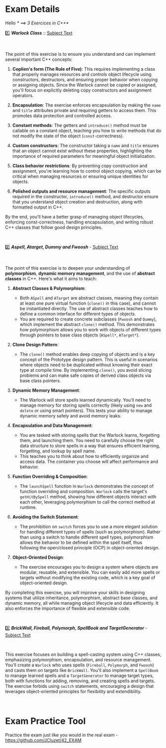 # Exam Details

Hello 
_* ==> 3 Exercices in C++*_

:one: ***Warlock Class*** :: [Subject Text](https://github.com/YounesMoukhlij/Exam-Rank-05_42/tree/main/cpp_module00/subject.txt)

<br>

The point of this exercise is to ensure you understand and can implement several important C++ concepts:

1. **Coplien's form (The Rule of Five)**: This requires implementing a class that properly manages resources and controls object lifecycle using constructors, destructors, and ensuring proper behavior when copying or assigning objects. Since the Warlock cannot be copied or assigned, you'll focus on explicitly deleting copy constructors and assignment operators.

2. **Encapsulation**: The exercise enforces encapsulation by making the `name` and `title` attributes private and requiring getters to access them. This promotes data protection and controlled access.

3. **Constant methods**: The getters and `introduce()` method must be callable on a constant object, teaching you how to write methods that do not modify the state of the object (`const`-correctness).

4. **Custom constructors**: The constructor taking a `name` and `title` ensures that an object cannot exist without these properties, highlighting the importance of required parameters for meaningful object initialization.

5. **Class behavior restrictions**: By preventing copy construction and assignment, you're learning how to control object copying, which can be critical when managing resources or ensuring unique identities for objects.

6. **Polished outputs and resource management**: The specific outputs required in the constructor, `introduce()` method, and destructor ensure that you understand object creation and destruction, along with formatted output in C++.

By the end, you'll have a better grasp of managing object lifecycles, enforcing const-correctness, handling encapsulation, and writing robust C++ classes that follow good design principles.

<br>

:two: ***Aspell, Atarget, Dummy and Fwoosh*** - [Subject Text](https://github.com/YounesMoukhlij/Exam-Rank-05_42/tree/main/cpp_module01/subject.txt)

<br>

The point of this exercise is to deepen your understanding of **polymorphism**, **dynamic memory management**, and the use of **abstract classes** in C++. Here's what it aims to teach:

1. **Abstract Classes & Polymorphism**:
   - Both `ASpell` and `ATarget` are abstract classes, meaning they contain at least one pure virtual function (`clone()` in this case), and cannot be instantiated directly. The use of abstract classes teaches how to define a common interface for different types of objects.
   - You are required to create concrete subclasses (`Fwoosh` and `Dummy`), which implement the abstract `clone()` method. This demonstrates how polymorphism allows you to work with objects of different types through pointers to base class objects (`ASpell*`, `ATarget*`).

2. **Clone Design Pattern**:
   - The `clone()` method enables deep copying of objects and is a key concept of the Prototype design pattern. This is useful in scenarios where objects need to be duplicated without knowing their exact type at compile time. By implementing `clone()`, you avoid slicing problems and can make safe copies of derived class objects via base class pointers.

3. **Dynamic Memory Management**:
   - The Warlock will store spells learned dynamically. You’ll need to manage memory for storing spells correctly (likely using `new` and `delete` or using smart pointers). This tests your ability to manage dynamic memory safely and avoid memory leaks.

4. **Encapsulation and Data Management**:
   - You are tasked with storing spells that the Warlock learns, forgetting them, and launching them. You need to carefully choose the right data structure to store spells in a way that ensures efficient learning, forgetting, and lookup by spell name.
   - This teaches you to think about how to efficiently organize and access data. The container you choose will affect performance and behavior.

5. **Function Overriding & Composition**:
   - The `launchSpell` function in `Warlock` demonstrates the concept of function overriding and composition. `Warlock` calls the target's `getHitBySpell` method, showing how different objects interact with each other, leveraging polymorphism to call the correct method at runtime.

6. **Avoiding the Switch Statement**:
   - The prohibition on `switch` forces you to use a more elegant solution for handling different types of spells (such as polymorphism). Rather than using a switch to handle different spell types, polymorphism allows the behavior to be defined within the spell itself, thus following the open/closed principle (OCP) in object-oriented design.

7. **Object-Oriented Design**:
   - The exercise encourages you to design a system where objects are modular, reusable, and extensible. You can easily add more spells or targets without modifying the existing code, which is a key goal of object-oriented design.

By completing this exercise, you will improve your skills in designing systems that utilize inheritance, polymorphism, abstract base classes, and dynamic memory, all while managing object lifecycle and data efficiently. It also enforces the importance of flexible and extensible code.

<br>

:three: ***BrickWall, Fireball, Polymorph, SpellBook and TargetGenerator*** - [Subject Text](https://github.com/YounesMoukhlij/Exam-Rank-05_42/tree/main/cpp_module02/subject.txt)


<br>

This exercise focuses on building a spell-casting system using C++ classes, emphasizing polymorphism, encapsulation, and resource management. You’ll create a `Warlock` who uses spells (`Fireball`, `Polymorph`, and `Fwoosh`) and casts them on targets like `BrickWall`. You'll also implement a `SpellBook` to manage learned spells and a `TargetGenerator` to manage target types, both with functions for adding, removing, and creating spells and targets. The exercise forbids using `switch` statements, encouraging a design that leverages object-oriented principles for flexibility and extendibility.

<br>

# Exam Practice Tool

Practice the exam just like you would in the real exam - https://github.com/JCluzet/42_EXAM